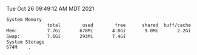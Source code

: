 Tue Oct 26 09:49:12 AM MDT 2021
```bash
System Memory
               total        used        free      shared  buff/cache   available
Mem:           7.7Gi       678Mi       4.8Gi       9.0Mi       2.2Gi       6.7Gi
Swap:          7.6Gi       293Mi       7.4Gi
System Storage
674M	.
```
